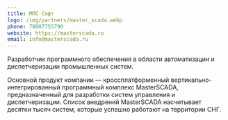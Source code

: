 ```yaml
---
title: МПС Софт
logo: /img/partners/master_scada.webp
phone: 78007755790
website: https://masterscada.ru
email: info@masterscada.ru
---
```


Разработчик программного обеспечения в области автоматизации и диспетчеризации промышленных систем.


Основной продукт компании — кроссплатформенный вертикально-интегрированный программный комплекс MasterSCADA, предназначенный для разработки систем управления и диспетчеризации. Список внедрений MasterSCADA насчитывает десятки тысяч систем, которые успешно работают на территории СНГ.
